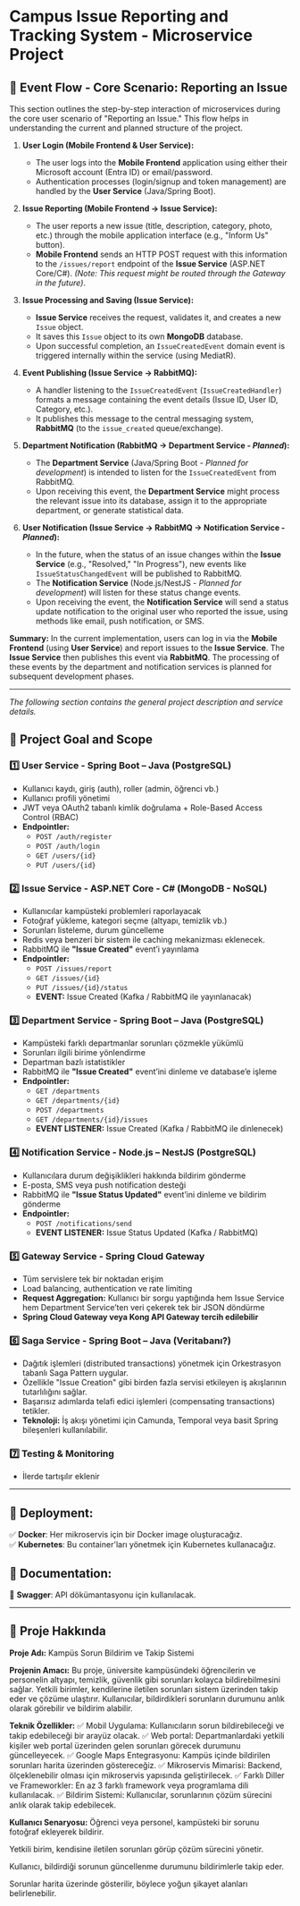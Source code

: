 # Campus Issue Reporting and Tracking System - Microservice Project

## 🚀 Event Flow - Core Scenario: Reporting an Issue

This section outlines the step-by-step interaction of microservices during the core user scenario of "Reporting an Issue." This flow helps in understanding the current and planned structure of the project.

1.  **User Login (Mobile Frontend & User Service):**
    *   The user logs into the **Mobile Frontend** application using either their Microsoft account (Entra ID) or email/password.
    *   Authentication processes (login/signup and token management) are handled by the **User Service** (Java/Spring Boot).

2.  **Issue Reporting (Mobile Frontend -> Issue Service):**
    *   The user reports a new issue (title, description, category, photo, etc.) through the mobile application interface (e.g., "Inform Us" button).
    *   **Mobile Frontend** sends an HTTP POST request with this information to the `/issues/report` endpoint of the **Issue Service** (ASP.NET Core/C#). *(Note: This request might be routed through the Gateway in the future)*.

3.  **Issue Processing and Saving (Issue Service):**
    *   **Issue Service** receives the request, validates it, and creates a new `Issue` object.
    *   It saves this `Issue` object to its own **MongoDB** database.
    *   Upon successful completion, an `IssueCreatedEvent` domain event is triggered internally within the service (using MediatR).

4.  **Event Publishing (Issue Service -> RabbitMQ):**
    *   A handler listening to the `IssueCreatedEvent` (`IssueCreatedHandler`) formats a message containing the event details (Issue ID, User ID, Category, etc.).
    *   It publishes this message to the central messaging system, **RabbitMQ** (to the `issue_created` queue/exchange).

5.  **Department Notification (RabbitMQ -> Department Service - *Planned*):**
    *   The **Department Service** (Java/Spring Boot - *Planned for development*) is intended to listen for the `IssueCreatedEvent` from RabbitMQ.
    *   Upon receiving this event, the **Department Service** might process the relevant issue into its database, assign it to the appropriate department, or generate statistical data.

6.  **User Notification (Issue Service -> RabbitMQ -> Notification Service - *Planned*):**
    *   In the future, when the status of an issue changes within the **Issue Service** (e.g., "Resolved," "In Progress"), new events like `IssueStatusChangedEvent` will be published to RabbitMQ.
    *   The **Notification Service** (Node.js/NestJS - *Planned for development*) will listen for these status change events.
    *   Upon receiving the event, the **Notification Service** will send a status update notification to the original user who reported the issue, using methods like email, push notification, or SMS.

**Summary:** In the current implementation, users can log in via the **Mobile Frontend** (using **User Service**) and report issues to the **Issue Service**. The **Issue Service** then publishes this event via **RabbitMQ**. The processing of these events by the department and notification services is planned for subsequent development phases.

---

*The following section contains the general project description and service details.*

## 🎯 Project Goal and Scope

### 1️⃣ User Service  - Spring Boot – Java (PostgreSQL)
- Kullanıcı kaydı, giriş (auth), roller (admin, öğrenci vb.)
- Kullanıcı profili yönetimi
- JWT veya OAuth2 tabanlı kimlik doğrulama + Role-Based Access Control (RBAC)
- **Endpointler:**
  - `POST /auth/register`
  - `POST /auth/login`
  - `GET /users/{id}`
  - `PUT /users/{id}`

### 2️⃣ Issue Service - ASP.NET Core - C# (MongoDB - NoSQL)
- Kullanıcılar kampüsteki problemleri raporlayacak
- Fotoğraf yükleme, kategori seçme (altyapı, temizlik vb.)
- Sorunları listeleme, durum güncelleme
- Redis veya benzeri bir sistem ile caching mekanizması eklenecek.
- RabbitMQ ile **"Issue Created"** event’i yayınlama
- **Endpointler:**  
  - `POST /issues/report`
  - `GET /issues/{id}`
  - `PUT /issues/{id}/status`
  - **EVENT:** Issue Created (Kafka / RabbitMQ ile yayınlanacak)

### 3️⃣ Department Service - Spring Boot – Java (PostgreSQL)
- Kampüsteki farklı departmanlar sorunları çözmekle yükümlü
- Sorunları ilgili birime yönlendirme
- Departman bazlı istatistikler
- RabbitMQ ile **"Issue Created"** event’ini dinleme ve database’e işleme
- **Endpointler:**  
  - `GET /departments`
  - `GET /departments/{id} `
  - `POST /departments`
  - `GET /departments/{id}/issues`
  - **EVENT LISTENER:** Issue Created (Kafka / RabbitMQ ile dinlenecek)

### 4️⃣ Notification Service  - Node.js – NestJS (PostgreSQL)
- Kullanıcılara durum değişiklikleri hakkında bildirim gönderme
- E-posta, SMS veya push notification desteği
- RabbitMQ ile **"Issue Status Updated"** event’ini dinleme ve bildirim gönderme
- **Endpointler:**  
  - `POST /notifications/send`
  - **EVENT LISTENER:** Issue Status Updated (Kafka / RabbitMQ)

### 5️⃣ Gateway Service  - Spring Cloud Gateway
- Tüm servislere tek bir noktadan erişim
- Load balancing, authentication ve rate limiting
- **Request Aggregation:** Kullanıcı bir sorgu yaptığında hem Issue Service hem Department Service’ten veri çekerek tek bir JSON döndürme
- **Spring Cloud Gateway veya Kong API Gateway tercih edilebilir**

### 6️⃣ Saga Service - Spring Boot – Java (Veritabanı?)
- Dağıtık işlemleri (distributed transactions) yönetmek için Orkestrasyon tabanlı Saga Pattern uygular.
- Özellikle "Issue Creation" gibi birden fazla servisi etkileyen iş akışlarının tutarlılığını sağlar.
- Başarısız adımlarda telafi edici işlemleri (compensating transactions) tetikler.
- **Teknoloji:** İş akışı yönetimi için Camunda, Temporal veya basit Spring bileşenleri kullanılabilir.

### 7️⃣ Testing & Monitoring
- İlerde tartışılır eklenir

---

## 🚀 Deployment:
✅ **Docker**: Her mikroservis için bir Docker image oluşturacağız.  
✅ **Kubernetes**: Bu container'ları yönetmek için Kubernetes kullanacağız.  

## 📄 Documentation:
📌 **Swagger**: API dökümantasyonu için kullanılacak.

---

## 📝 Proje Hakkında

**Proje Adı:** Kampüs Sorun Bildirim ve Takip Sistemi

**Projenin Amacı:**
Bu proje, üniversite kampüsündeki öğrencilerin ve personelin altyapı, temizlik, güvenlik gibi sorunları kolayca bildirebilmesini sağlar. Yetkili birimler, kendilerine iletilen sorunları sistem üzerinden takip eder ve çözüme ulaştırır. Kullanıcılar, bildirdikleri sorunların durumunu anlık olarak görebilir ve bildirim alabilir.

**Teknik Özellikler:**
✅ Mobil Uygulama: Kullanıcıların sorun bildirebileceği ve takip edebileceği bir arayüz olacak.
✅ Web portal: Departmanlardaki yetkili kişiler web portal üzerinden gelen sorunları görecek durumunu güncelleyecek.
✅ Google Maps Entegrasyonu: Kampüs içinde bildirilen sorunları harita üzerinden göstereceğiz.
✅ Mikroservis Mimarisi: Backend, ölçeklenebilir olması için mikroservis yapısında geliştirilecek.
✅ Farklı Diller ve Frameworkler: En az 3 farklı framework veya programlama dili kullanılacak.
✅ Bildirim Sistemi: Kullanıcılar, sorunlarının çözüm sürecini anlık olarak takip edebilecek.

**Kullanıcı Senaryosu:**
Öğrenci veya personel, kampüsteki bir sorunu fotoğraf ekleyerek bildirir.

Yetkili birim, kendisine iletilen sorunları görüp çözüm sürecini yönetir.

Kullanıcı, bildirdiği sorunun güncellenme durumunu bildirimlerle takip eder.

Sorunlar harita üzerinde gösterilir, böylece yoğun şikayet alanları belirlenebilir.

